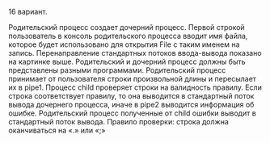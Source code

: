 16 вариант.

Родительский процесс создает дочерний процесс. Первой строкой пользователь в консоль 
родительского процесса вводит имя файла, которое будет использовано для открытия File с таким 
именем на запись. Перенаправление стандартных потоков ввода-вывода показано на картинке 
выше. Родительский и дочерний процесс должны быть представлены разными программами. 
Родительский процесс принимает от пользователя строки произвольной длины и пересылает их в 
pipe1. Процесс child проверяет строки на валидность правилу. Если строка соответствует правилу, 
то она выводится в стандартный поток вывода дочернего процесса, иначе в pipe2 выводится 
информация об ошибке. Родительский процесс полученные от child ошибки выводит в 
стандартный поток вывода.
Правило проверки: строка должна оканчиваться на «.» или «;»
